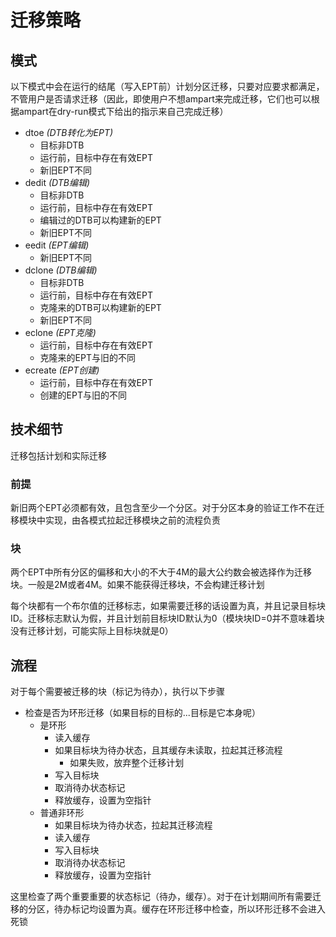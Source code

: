 # 迁移策略

## 模式
以下模式中会在运行的结尾（写入EPT前）计划分区迁移，只要对应要求都满足，不管用户是否请求迁移（因此，即使用户不想ampart来完成迁移，它们也可以根据ampart在dry-run模式下给出的指示来自己完成迁移）

 - dtoe *(DTB转化为EPT)*
   - 目标非DTB
   - 运行前，目标中存在有效EPT
   - 新旧EPT不同
 - dedit *(DTB编辑)*
   - 目标非DTB
   - 运行前，目标中存在有效EPT
   - 编辑过的DTB可以构建新的EPT
   - 新旧EPT不同
 - eedit *(EPT编辑)*
   - 新旧EPT不同
 - dclone *(DTB编辑)*
   - 目标非DTB
   - 运行前，目标中存在有效EPT
   - 克隆来的DTB可以构建新的EPT
   - 新旧EPT不同
 - eclone *(EPT克隆)*
   - 运行前，目标中存在有效EPT
   - 克隆来的EPT与旧的不同
 - ecreate *(EPT创建)*
   - 运行前，目标中存在有效EPT
   - 创建的EPT与旧的不同

## 技术细节
迁移包括计划和实际迁移

### 前提
新旧两个EPT必须都有效，且包含至少一个分区。对于分区本身的验证工作不在迁移模块中实现，由各模式拉起迁移模块之前的流程负责

### 块
两个EPT中所有分区的偏移和大小的不大于4M的最大公约数会被选择作为迁移块。一般是2M或者4M。如果不能获得迁移块，不会构建迁移计划  

每个块都有一个布尔值的迁移标志，如果需要迁移的话设置为真，并且记录目标块ID。迁移标志默认为假，并且计划前目标块ID默认为0（模块块ID=0并不意味着块没有迁移计划，可能实际上目标块就是0）

## 流程
对于每个需要被迁移的块（标记为待办），执行以下步骤
 - 检查是否为环形迁移（如果目标的目标的...目标是它本身呢）
   - 是环形
     - 读入缓存
     - 如果目标块为待办状态，且其缓存未读取，拉起其迁移流程
       - 如果失败，放弃整个迁移计划
     - 写入目标块
     - 取消待办状态标记
     - 释放缓存，设置为空指针
   - 普通非环形
     - 如果目标块为待办状态，拉起其迁移流程
     - 读入缓存
     - 写入目标块
     - 取消待办状态标记
     - 释放缓存，设置为空指针
   
这里检查了两个重要重要的状态标记（待办，缓存）。对于在计划期间所有需要迁移的分区，待办标记均设置为真。缓存在环形迁移中检查，所以环形迁移不会进入死锁

